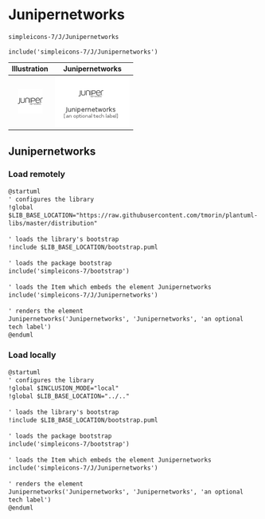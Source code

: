 # Junipernetworks


```text
simpleicons-7/J/Junipernetworks
```

```text
include('simpleicons-7/J/Junipernetworks')
```



| Illustration | Junipernetworks |
| :---: | :---: |
| ![illustration for Illustration](../../simpleicons-7/J/Junipernetworks.png) | ![illustration for Junipernetworks](../../simpleicons-7/J/Junipernetworks.Local.png) |




## Junipernetworks

### Load remotely
```plantuml
@startuml
' configures the library
!global $LIB_BASE_LOCATION="https://raw.githubusercontent.com/tmorin/plantuml-libs/master/distribution"

' loads the library's bootstrap
!include $LIB_BASE_LOCATION/bootstrap.puml

' loads the package bootstrap
include('simpleicons-7/bootstrap')

' loads the Item which embeds the element Junipernetworks
include('simpleicons-7/J/Junipernetworks')

' renders the element
Junipernetworks('Junipernetworks', 'Junipernetworks', 'an optional tech label')
@enduml
```

### Load locally
```plantuml
@startuml
' configures the library
!global $INCLUSION_MODE="local"
!global $LIB_BASE_LOCATION="../.."

' loads the library's bootstrap
!include $LIB_BASE_LOCATION/bootstrap.puml

' loads the package bootstrap
include('simpleicons-7/bootstrap')

' loads the Item which embeds the element Junipernetworks
include('simpleicons-7/J/Junipernetworks')

' renders the element
Junipernetworks('Junipernetworks', 'Junipernetworks', 'an optional tech label')
@enduml
```

